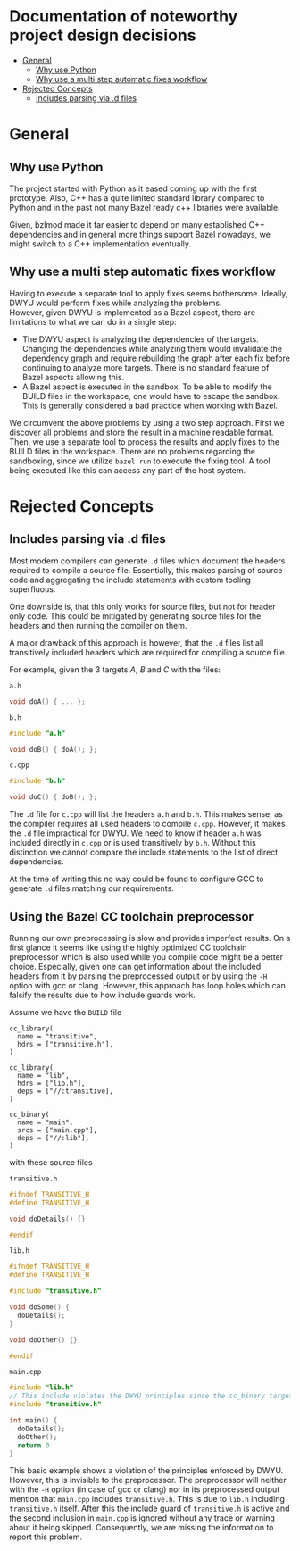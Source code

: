 # Documentation of noteworthy project design decisions <!-- omit in toc -->

- [General](#general)
  - [Why use Python](#why-use-python)
  - [Why use a multi step automatic fixes workflow](#why-use-a-multi-step-automatic-fixes-workflow)
- [Rejected Concepts](#rejected-concepts)
  - [Includes parsing via .d files](#includes-parsing-via-d-files)

# General

## Why use Python

The project started with Python as it eased coming up with the first prototype.
Also, C++ has a quite limited standard library compared to Python and in the past not many Bazel ready c++ libraries were available.

Given, bzlmod made it far easier to depend on many established C++ dependencies and in general more things support Bazel nowadays, we might switch to a C++ implementation eventually.

## Why use a multi step automatic fixes workflow

Having to execute a separate tool to apply fixes seems bothersome.
Ideally, DWYU would perform fixes while analyzing the problems.<br>
However, given DWYU is implemented as a Bazel aspect, there are limitations to what we can do in a single step:

- The DWYU aspect is analyzing the dependencies of the targets.
  Changing the dependencies while analyzing them would invalidate the dependency graph and require rebuilding the graph after each fix before continuing to analyze more targets.
  There is no standard feature of Bazel aspects allowing this.
- A Bazel aspect is executed in the sandbox.
  To be able to modify the BUILD files in the workspace, one would have to escape the sandbox.
  This is generally considered a bad practice when working with Bazel.

We circumvent the above problems by using a two step approach.
First we discover all problems and store the result in a machine readable format.
Then, we use a separate tool to process the results and apply fixes to the BUILD files in the workspace.
There are no problems regarding the sandboxing, since we utilize `bazel run` to execute the fixing tool.
A tool being executed like this can access any part of the host system.

# Rejected Concepts

## Includes parsing via .d files

Most modern compilers can generate `.d` files which document the headers required to compile a source file.
Essentially, this makes parsing of source code and aggregating the include statements with custom tooling superfluous.

One downside is, that this only works for source files, but not for header only code.
This could be mitigated by generating source files for the headers and then running the compiler on them.

A major drawback of this approach is however, that the `.d` files list all transitively included headers which are required for compiling a source file.

For example, given the 3 targets _A_, _B_ and _C_ with the files:

`a.h`

```c++
void doA() { ... };
```

`b.h`

```c++
#include "a.h"

void doB() { doA(); };
```

`c.cpp`

```c++
#include "b.h"

void doC() { doB(); };
```

The `.d` file for `c.cpp` will list the headers `a.h` and `b.h`.
This makes sense, as the compiler requires all used headers to compile `c.cpp`.
However, it makes the `.d` file impractical for DWYU.
We need to know if header `a.h` was included directly in `c.cpp` or is used transitively by `b.h`.
Without this distinction we cannot compare the include statements to the list of direct dependencies.

At the time of writing this no way could be found to configure GCC to generate `.d` files matching our requirements.

## Using the Bazel CC toolchain preprocessor

Running our own preprocessing is slow and provides imperfect results.
On a first glance it seems like using the highly optimized CC toolchain preprocessor which is also used while you compile code might be a better choice.
Especially, given one can get information about the included headers from it by parsing the preprocessed output or by using the `-H` option with gcc or clang.
However, this approach has loop holes which can falsify the results due to how include guards work.

Assume we have the `BUILD` file

```starlark
cc_library(
  name = "transitive",
  hdrs = ["transitive.h"],
)

cc_library(
  name = "lib",
  hdrs = ["lib.h"],
  deps = ["//:transitive],
)

cc_binary(
  name = "main",
  srcs = ["main.cpp"],
  deps = ["//:lib"],
)
```

with these source files

`transitive.h`

```c++
#ifndef TRANSITIVE_H
#define TRANSITIVE_H

void doDetails() {}

#endif
```

`lib.h`

```c++
#ifndef TRANSITIVE_H
#define TRANSITIVE_H

#include "transitive.h"

void doSome() {
  doDetails();
}

void doOther() {}

#endif
```

`main.cpp`

```c++
#include "lib.h"
// This include violates the DWYU principles since the cc_binary target does not depend directly on //:transitive
#include "transitive.h"

int main() {
  doDetails();
  doOther();
  return 0
}
```

This basic example shows a violation of the principles enforced by DWYU.
However, this is invisible to the preprocessor.
The preprocessor will neither with the `-H` option (in case of gcc or clang) nor in its preprocessed output mention that `main.cpp` includes `transitive.h`.
This is due to `lib.h` including `transitive.h` itself.
After this the include guard of `transitive.h` is active and the second inclusion in `main.cpp` is ignored without any trace or warning about it being skipped.
Consequently, we are missing the information to report this problem.

